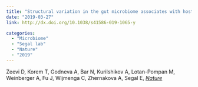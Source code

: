 ```yaml
---
title: "Structural variation in the gut microbiome associates with host health"
date: "2019-03-27"
link: http://dx.doi.org/10.1038/s41586-019-1065-y

categories:
  - "Microbiome"
  - "Segal lab"
  - "Nature"
  - "2019"
---
```


Zeevi D, Korem T, Godneva A, Bar N, Kurilshikov A, Lotan-Pompan M, Weinberger A, Fu J, Wijmenga C, Zhernakova A, Segal E, [*Nature*](http://dx.doi.org/10.1038/s41586-019-1065-y)




